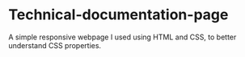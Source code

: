 # Technical-documentation-page
A simple responsive webpage I used using HTML and CSS, to better understand CSS properties.
